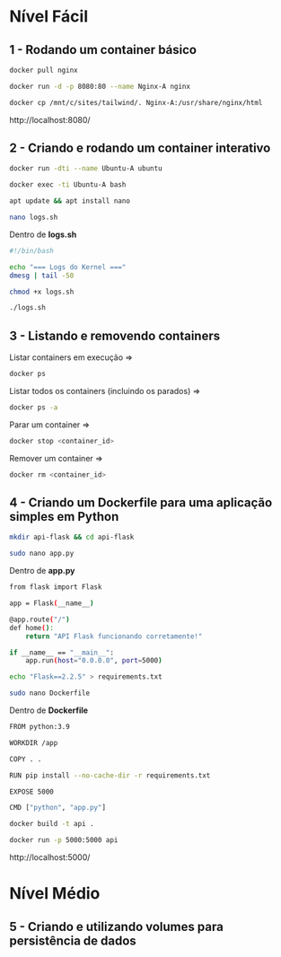 # Nível Fácil

## 1 - Rodando um container básico
```bash
docker pull nginx

docker run -d -p 8080:80 --name Nginx-A nginx

docker cp /mnt/c/sites/tailwind/. Nginx-A:/usr/share/nginx/html
```
http://localhost:8080/

## 2 - Criando e rodando um container interativo
```bash
docker run -dti --name Ubuntu-A ubuntu

docker exec -ti Ubuntu-A bash

apt update && apt install nano

nano logs.sh
```

Dentro de **logs.sh**

```bash
#!/bin/bash

echo "=== Logs do Kernel ==="
dmesg | tail -50
```
```bash
chmod +x logs.sh

./logs.sh
```

## 3 - Listando e removendo containers

Listar containers em execução => 
```bash
docker ps
```
Listar todos os containers (incluindo os parados) => 
```bash
docker ps -a
```
Parar um container => 
```bash
docker stop <container_id>
```
Remover um container => 
```bash
docker rm <container_id>
```

## 4 - Criando um Dockerfile para uma aplicação simples em Python
```bash
mkdir api-flask && cd api-flask

sudo nano app.py
```
Dentro de **app.py**
```bash
from flask import Flask

app = Flask(__name__)

@app.route("/")
def home():
    return "API Flask funcionando corretamente!"

if __name__ == "__main__":
    app.run(host="0.0.0.0", port=5000)
```
```bash
echo "Flask==2.2.5" > requirements.txt

sudo nano Dockerfile
```
Dentro de **Dockerfile**
```bash
FROM python:3.9

WORKDIR /app

COPY . .

RUN pip install --no-cache-dir -r requirements.txt

EXPOSE 5000

CMD ["python", "app.py"]
```
```bash
docker build -t api .

docker run -p 5000:5000 api
```
http://localhost:5000/

# Nível Médio

## 5 - Criando e utilizando volumes para persistência de dados
